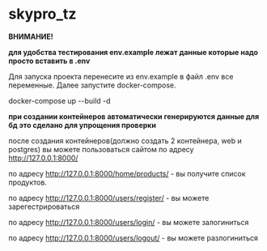 # skypro_tz
**ВНИМАНИЕ!**

**для удобства тестирования env.example лежат данные которые надо просто вставить в .env**

Для запуска проекта перенесите из env.example в файл .env все переменные.
Далее запустите docker-compose.

docker-compose up --build -d

**при создании контейнеров автоматически генерируются данные для бд это сделано для упрощения проверки**

после создания контейнеров(должно создать 2 контейнера, web и postgres)
вы можете пользоваться сайтом по адресу http://127.0.0.1:8000/

по адресу http://127.0.0.1:8000/home/products/ - вы получите список продуктов.

по адресу http://127.0.0.1:8000/users/register/ - вы можете зарегестрироваться

по адресу http://127.0.0.1:8000/users/login/ - вы можете залогиниться

по адресу http://127.0.0.1:8000/users/logout/ - вы можете разлогиниться
